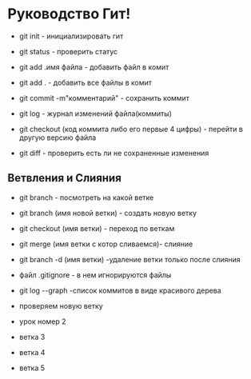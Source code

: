 # Руководство Гит!

* git init - инициализировать гит

* git status - проверить статус

* git add .имя файла - добавить файл в комит

* git add . - добавить все файлы в комит

* git commit -m"комментарий" - сохранить коммит

* git log - журнал изменений файла(коммиты)

* git checkout (код коммита либо его первые 4 цифры) - перейти в другую версию файла

* git diff - проверить есть ли не сохраненные изменения

## Ветвления и Слияния

* git branch - посмотреть на какой ветке

* git branch (имя новой ветки) - создать новую ветку

* git checkout (имя ветки) - переход по веткам

* git merge (имя ветки с котор сливаемся)- слияние 

* git branch -d (имя ветки) -удаление ветки только после слияния

* файл  .gitignore - в нем игнорируются файлы

* git log --graph -список коммитов в виде красивого дерева

* проверяем новую ветку

* урок номер 2

* ветка 3

* ветка 4

* ветка 5


